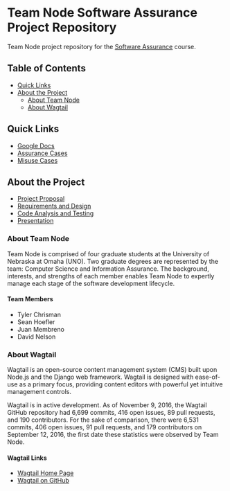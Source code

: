 # Team Node Software Assurance Project Repository
Team Node project repository for the [Software Assurance](https://github.com/robinagandhi/swa) course.

## Table of Contents
- [Quick Links](#quick-links)
- [About the Project](#about-the-project)
  * [About Team Node](#about-team-node)
  * [About Wagtail](#about-wagtail)

## Quick Links
- [Google Docs](https://drive.google.com/drive/folders/0Bx1ynvEvmAEAMUxfSTlWS0JNc3M?usp=sharing)
- [Assurance Cases](https://www.lucidchart.com/documents/edit/c6ce4793-d5dd-40ed-80cb-48d161b7beae)
- [Misuse Cases](https://www.lucidchart.com/documents/edit/1fc976c7-7bd3-47d8-9fcc-73fb066fd0c6)

## About the Project
- [Project Proposal](https://drive.google.com/open?id=1ele-mbD_5RFMFqCpJ0bn4leQvsEllDpxtg_46TSda4k)
- [Requirements and Design](https://drive.google.com/open?id=1am6T0ucWgfArJfAU6m7cysczxbWEyKXdqGcmb2-u_y8)
- [Code Analysis and Testing](https://docs.google.com/document/d/1vMyjEnte2JbPicHYEgkn8B-seTEVeNLcAxDg4AG8gQ0/edit#heading=h.vr0hx9tvc192)
- [Presentation](https://docs.google.com/presentation/d/1ReqEXc2M7AcLWOEbeda9Lvi6qQcBHRQyNdbucaOeiYg/edit#slide=id.p)

### About Team Node
Team Node is comprised of four graduate students at the University of Nebraska at Omaha (UNO). Two graduate degrees are represented by the team: Computer Science and Information Assurance. The background, interests, and strengths of each member enables Team Node to expertly manage each stage of the software development lifecycle.

#### Team Members
- Tyler Chrisman
- Sean Hoefler
- Juan Membreno
- David Nelson

### About Wagtail
Wagtail is an open-source content management system (CMS) built upon Node.js and the Django web framework. Wagtail is designed with ease-of-use as a primary focus, providing content editors with powerful yet intuitive management controls.

Wagtail is in active development. As of November 9, 2016, the Wagtail GitHub repository had 6,699 commits, 416 open issues, 89 pull requests, and 190 contributors. For the sake of comparison, there were 6,531 commits, 406 open issues, 91 pull requests, and 179 contributors on September 12, 2016, the first date these statistics were observed by Team Node.

#### Wagtail Links
- [Wagtail Home Page](https://wagtail.io)
- [Wagtail on GitHub](https://github.com/torchbox/wagtail)
